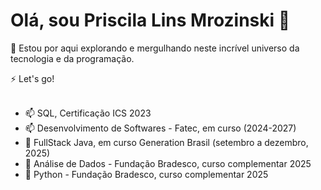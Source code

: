 # Olá, sou Priscila Lins Mrozinski 👋

🔭 Estou por aqui explorando e mergulhando neste incrível universo da tecnologia e da programação. 

⚡ Let's go! <br><br>


- 📫 SQL, Certificação ICS 2023
- 📫 Desenvolvimento de Softwares - Fatec, em curso (2024-2027)
- 🌱 FullStack Java, em curso Generation Brasil (setembro a dezembro, 2025)
- 🌱 Análise de Dados - Fundação Bradesco, curso complementar 2025
- 🌱 Python - Fundação Bradesco, curso complementar 2025


<!--
**PriscilaMrozinski/priscilamrozinski** is a ✨ _special_ ✨ repository because its `README.md` (this file) appears on your GitHub profile.

Here are some ideas to get you started:

- 🔭 I’m currently working on ...
- 🌱 I’m currently learning ...
- 👯 I’m looking to collaborate on ...
- 🤔 I’m looking for help with ...
- 💬 Ask me about ...
- 📫 How to reach me: ...
- 😄 Pronouns: ...
- ⚡ Fun fact: ...
-->
